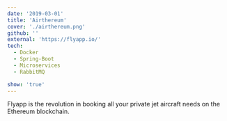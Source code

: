 ```yaml
---
date: '2019-03-01'
title: 'Airthereum'
cover: './airthereum.png'
github: ''
external: 'https://flyapp.io/'
tech:
  - Docker
  - Spring-Boot
  - Microservices
  - RabbitMQ

show: 'true'
---
```


Flyapp is the revolution in booking all your private jet aircraft needs on the Ethereum blockchain.
